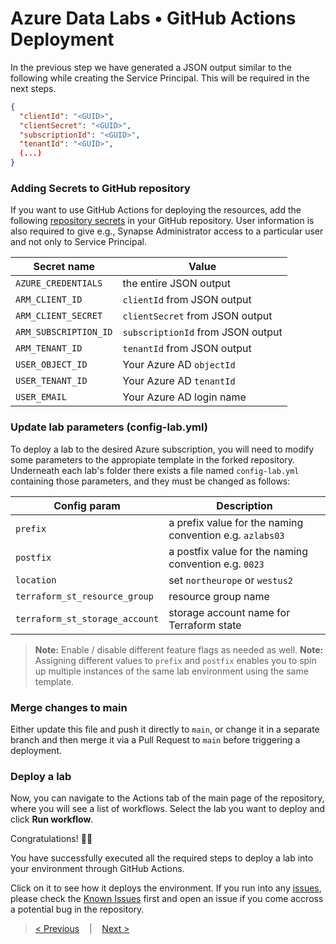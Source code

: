 # Azure Data Labs • GitHub Actions Deployment

In the previous step we have generated a JSON output similar to the following while creating the Service Principal. This will be required in the next steps.

```json
{
  "clientId": "<GUID>",
  "clientSecret": "<GUID>",
  "subscriptionId": "<GUID>",
  "tenantId": "<GUID>",
  (...)
}
```

### Adding Secrets to GitHub repository

If you want to use GitHub Actions for deploying the resources, add the following [repository secrets](https://docs.github.com/en/actions/security-guides/encrypted-secrets#creating-encrypted-secrets-for-a-repository) in your GitHub repository. User information is also required to give e.g., Synapse Administrator access to a particular user and not only to Service Principal.

| Secret name | Value |
| - | - |
| `AZURE_CREDENTIALS` | the entire JSON output |
| `ARM_CLIENT_ID` | `clientId` from JSON output |
| `ARM_CLIENT_SECRET` | `clientSecret` from JSON output |
| `ARM_SUBSCRIPTION_ID` | `subscriptionId` from JSON output |
| `ARM_TENANT_ID` | `tenantId` from JSON output |
| `USER_OBJECT_ID` | Your Azure AD `objectId` |
| `USER_TENANT_ID` | Your Azure AD `tenantId` |
| `USER_EMAIL` | Your Azure AD login name |

### Update lab parameters (config-lab.yml)

To deploy a lab to the desired Azure subscription, you will need to modify some parameters to the appropiate template in the forked repository. Underneath each lab's folder there exists a file named `config-lab.yml` containing those parameters, and they must be changed as follows:

| Config param | Description |
| - | - |
| `prefix` | a prefix value for the naming convention e.g. `azlabs03` |
| `postfix` | a postfix value for the naming convention e.g. `0023` |
| `location` | set `northeurope` or  `westus2` |
| `terraform_st_resource_group` | resource group name |
| `terraform_st_storage_account` | storage account name for Terraform state |

> **Note:** Enable / disable different feature flags as needed as well.
> **Note:** Assigning different values to `prefix` and `postfix` enables you to spin up multiple instances of the same lab environment using the same template.

### Merge changes to main

Either update this file and push it directly to `main`, or change it in a separate branch and then merge it via a Pull Request to `main` before triggering a deployment.

### Deploy a lab

Now, you can navigate to the Actions tab of the main page of the repository, where you will see a list of workflows. Select the lab you want to deploy and click **Run workflow**.

Congratulations! 👏👏

You have successfully executed all the required steps to deploy a lab into your environment through GitHub Actions.

Click on it to see how it deploys the environment. If you run into any [issues](https://github.com/Azure/azure-data-labs-templates/issues), please check the [Known Issues](https://github.com/Azure/azure-data-labs-templates/blob/main/.assets/docs/adl-knownissues.md) first and open an issue if you come accross a potential bug in the repository.

>[< Previous](./adl-serviceprincipal.md) &nbsp;&nbsp; | &nbsp;&nbsp; 
>[Next >](./adl-knownissues.md)
